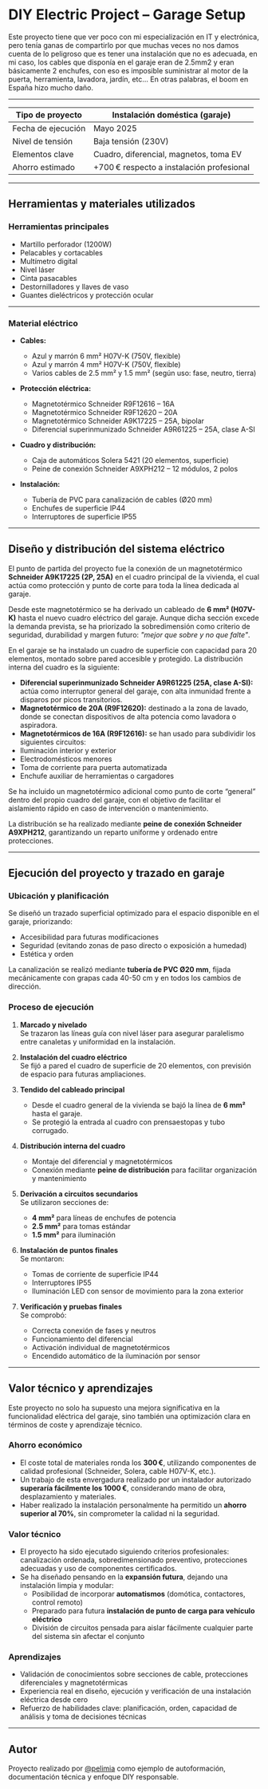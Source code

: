 #  DIY Electric Project – Garage Setup

Este proyecto tiene que ver poco con mi especialización en IT y electrónica, pero tenía ganas de compartirlo por que muchas veces no nos damos cuenta de lo peligroso que es tener una instalación que no es adecuada, en mi caso, los cables que disponía en el garaje eran de 2.5mm2 y eran básicamente 2 enchufes, con eso es imposible suministrar al motor de la puerta, herramienta, lavadora, jardín, etc...
En otras palabras, el boom en España hizo mucho daño.  
 

---

|  Tipo de proyecto |  Instalación doméstica (garaje) |
|---------------------|----------------------------------|
|  Fecha de ejecución | Mayo 2025 |
|  Nivel de tensión | Baja tensión (230V) |
|  Elementos clave | Cuadro, diferencial, magnetos, toma EV |
|  Ahorro estimado | +700 € respecto a instalación profesional |


---

## Herramientas y materiales utilizados

### Herramientas principales
- Martillo perforador (1200W)
- Pelacables y cortacables
- Multímetro digital
- Nivel láser
- Cinta pasacables
- Destornilladores y llaves de vaso
- Guantes dieléctricos y protección ocular

---

### Material eléctrico
- **Cables:**
  - Azul y marrón 6 mm² H07V-K (750V, flexible)
  - Azul y marrón 4 mm² H07V-K (750V, flexible)
  - Varios cables de 2.5 mm² y 1.5 mm² (según uso: fase, neutro, tierra)

- **Protección eléctrica:**
  - Magnetotérmico Schneider R9F12616 – 16A
  - Magnetotérmico Schneider R9F12620 – 20A
  - Magnetotérmico Schneider A9K17225 – 25A, bipolar
  - Diferencial superinmunizado Schneider A9R61225 – 25A, clase A-SI

- **Cuadro y distribución:**
  - Caja de automáticos Solera 5421 (20 elementos, superficie)
  - Peine de conexión Schneider A9XPH212 – 12 módulos, 2 polos

- **Instalación:**
  - Tubería de PVC para canalización de cables (Ø20 mm)
  - Enchufes de superficie IP44
  - Interruptores de superficie IP55

---

## Diseño y distribución del sistema eléctrico

El punto de partida del proyecto fue la conexión de un magnetotérmico **Schneider A9K17225 (2P, 25A)** en el cuadro principal de la vivienda, el cual actúa como protección y punto de corte para toda la línea dedicada al garaje.

Desde este magnetotérmico se ha derivado un cableado de **6 mm² (H07V-K)** hasta el nuevo cuadro eléctrico del garaje. Aunque dicha sección excede la demanda prevista, se ha priorizado la sobredimensión como criterio de seguridad, durabilidad y margen futuro: *"mejor que sobre y no que falte"*.

En el garaje se ha instalado un cuadro de superficie con capacidad para 20 elementos, montado sobre pared accesible y protegido. La distribución interna del cuadro es la siguiente:

-  **Diferencial superinmunizado Schneider A9R61225 (25A, clase A-SI):** actúa como interruptor general del garaje, con alta inmunidad frente a disparos por picos transitorios.
-  **Magnetotérmico de 20A (R9F12620):** destinado a la zona de lavado, donde se conectan dispositivos de alta potencia como lavadora o aspiradora.
-  **Magnetotérmicos de 16A (R9F12616):** se han usado para subdividir los siguientes circuitos:
  - Iluminación interior y exterior
  - Electrodomésticos menores
  - Toma de corriente para puerta automatizada
  - Enchufe auxiliar de herramientas o cargadores

Se ha incluido un magnetotérmico adicional como punto de corte “general” dentro del propio cuadro del garaje, con el objetivo de facilitar el aislamiento rápido en caso de intervención o mantenimiento.

La distribución se ha realizado mediante **peine de conexión Schneider A9XPH212**, garantizando un reparto uniforme y ordenado entre protecciones.  

---

## Ejecución del proyecto y trazado en garaje

### Ubicación y planificación

Se diseñó un trazado superficial optimizado para el espacio disponible en el garaje, priorizando:
- Accesibilidad para futuras modificaciones
- Seguridad (evitando zonas de paso directo o exposición a humedad)
- Estética y orden

La canalización se realizó mediante **tubería de PVC Ø20 mm**, fijada mecánicamente con grapas cada 40-50 cm y en todos los cambios de dirección.


### Proceso de ejecución

1. **Marcado y nivelado**  
   Se trazaron las líneas guía con nivel láser para asegurar paralelismo entre canaletas y uniformidad en la instalación.

2. **Instalación del cuadro eléctrico**  
   Se fijó a pared el cuadro de superficie de 20 elementos, con previsión de espacio para futuras ampliaciones.

3. **Tendido del cableado principal**  
   - Desde el cuadro general de la vivienda se bajó la línea de **6 mm²** hasta el garaje.
   - Se protegió la entrada al cuadro con prensaestopas y tubo corrugado.

4. **Distribución interna del cuadro**  
   - Montaje del diferencial y magnetotérmicos
   - Conexión mediante **peine de distribución** para facilitar organización y mantenimiento

5. **Derivación a circuitos secundarios**  
   Se utilizaron secciones de:
   - **4 mm²** para líneas de enchufes de potencia
   - **2.5 mm²** para tomas estándar
   - **1.5 mm²** para iluminación

6. **Instalación de puntos finales**  
   Se montaron:
   - Tomas de corriente de superficie IP44
   - Interruptores IP55
   - Iluminación LED con sensor de movimiento para la zona exterior

7. **Verificación y pruebas finales**  
   Se comprobó:
   - Correcta conexión de fases y neutros
   - Funcionamiento del diferencial
   - Activación individual de magnetotérmicos
   - Encendido automático de la iluminación por sensor

---

## Valor técnico y aprendizajes

Este proyecto no solo ha supuesto una mejora significativa en la funcionalidad eléctrica del garaje, sino también una optimización clara en términos de coste y aprendizaje técnico.

### Ahorro económico

- El coste total de materiales ronda los **300 €**, utilizando componentes de calidad profesional (Schneider, Solera, cable H07V-K, etc.).
- Un trabajo de esta envergadura realizado por un instalador autorizado **superaría fácilmente los 1000 €**, considerando mano de obra, desplazamiento y materiales.
- Haber realizado la instalación personalmente ha permitido un **ahorro superior al 70%**, sin comprometer la calidad ni la seguridad.

### Valor técnico

- El proyecto ha sido ejecutado siguiendo criterios profesionales: canalización ordenada, sobredimensionado preventivo, protecciones adecuadas y uso de componentes certificados.
- Se ha diseñado pensando en la **expansión futura**, dejando una instalación limpia y modular:
  - Posibilidad de incorporar **automatismos** (domótica, contactores, control remoto)
  - Preparado para futura **instalación de punto de carga para vehículo eléctrico**
  - División de circuitos pensada para aislar fácilmente cualquier parte del sistema sin afectar el conjunto

### Aprendizajes

- Validación de conocimientos sobre secciones de cable, protecciones diferenciales y magnetotérmicas
- Experiencia real en diseño, ejecución y verificación de una instalación eléctrica desde cero
- Refuerzo de habilidades clave: planificación, orden, capacidad de análisis y toma de decisiones técnicas



---

## Autor

Proyecto realizado por [@pelimia](https://github.com/pelimia) como ejemplo de autoformación, documentación técnica y enfoque DIY responsable.




